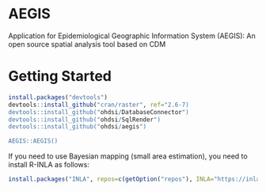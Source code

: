# AEGIS
Application for Epidemiological Geographic Information System (AEGIS): An open source spatial analysis tool based on CDM

# Getting Started
```r
install.packages("devtools")
devtools::install_github("cran/raster", ref="2.6-7)
devtools::install_github("ohdsi/DatabaseConnector")
devtools::install_github("ohdsi/SqlRender")
devtools::install_github("ohdsi/aegis")

AEGIS::AEGIS()
```
If you need to use Bayesian mapping (small area estimation), you need to install R-INLA as follows:
```r
install.packages("INLA", repos=c(getOption("repos"), INLA="https://inla.r-inla-download.org/R/stable"), dep=TRUE)
```
